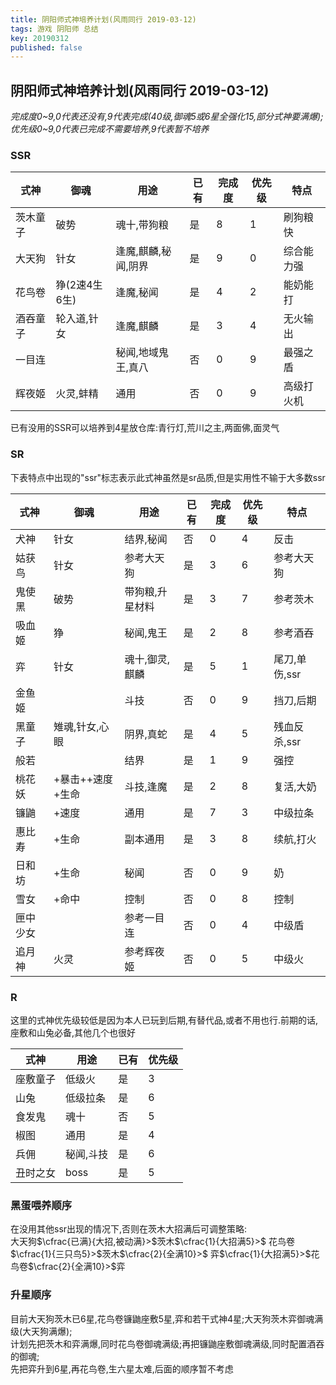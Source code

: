 ```yaml
---
title: 阴阳师式神培养计划(风雨同行 2019-03-12)
tags: 游戏 阴阳师 总结 
key: 20190312
published: false
---
```


## 阴阳师式神培养计划(风雨同行 2019-03-12)
*完成度0~9,0代表还没有,9代表完成(40级,御魂5或6星全强化15,部分式神要满爆);*  
*优先级0~9,0代表已完成不需要培养,9代表暂不培养*
### SSR

|式神|御魂|用途|已有|完成度|优先级|特点
|-|-|-|-|-|-|-|
|茨木童子|破势|魂十,带狗粮|是|8|1|刷狗粮快|
|大天狗|针女|逢魔,麒麟,秘闻,阴界|是|9|0|综合能力强|
|花鸟卷|狰(2速4生6生)|逢魔,秘闻|是|4|2|能奶能打|
|酒吞童子|轮入道,针女|逢魔,麒麟|是|3|4|无火输出|
|一目连||秘闻,地域鬼王,真八|否|0|9|最强之盾|
|辉夜姬|火灵,蚌精|通用|否|0|9|高级打火机|

已有没用的SSR可以培养到4星放仓库:青行灯,荒川之主,两面佛,面灵气

### SR
下表特点中出现的"ssr"标志表示此式神虽然是sr品质,但是实用性不输于大多数ssr

|式神|御魂|用途|已有|完成度|优先级|特点
|-|-|-|-|-|-|-|
|犬神|针女|结界,秘闻|否|0|4|反击|
|姑获鸟|针女|参考大天狗|是|3|6|参考大天狗|
|鬼使黑|破势|带狗粮,升星材料|是|3|7|参考茨木|
|吸血姬|狰|秘闻,鬼王|是|2|8|参考酒吞
|弈|针女|魂十,御灵,麒麟|是|5|1|尾刀,单伤,ssr|
|金鱼姬||斗技|否|0|9|挡刀,后期
|黑童子|雉魂,针女,心眼|阴界,真蛇|是|4|5|残血反杀,ssr|
|般若||结界|是|1|9|强控|
|桃花妖|+暴击++速度+生命|斗技,逢魔|是|2|8|复活,大奶|
|镰鼬|+速度|通用|是|7|3|中级拉条|
|惠比寿|+生命|副本通用|是|3|8|续航,打火|
|日和坊|+生命|秘闻|否|0|9|奶|
|雪女|+命中|控制|否|0|8|控制|
|匣中少女||参考一目连|否|0|4|中级盾|
|追月神|火灵|参考辉夜姬|否|0|5|中级火|

### R
这里的式神优先级较低是因为本人已玩到后期,有替代品,或者不用也行.前期的话,座敷和山兔必备,其他几个也很好

|式神|用途|已有|优先级|
|-|-|-|-|
|座敷童子|低级火|是|3|
|山兔|低级拉条|是|6|
|食发鬼|魂十|否|5|
|椒图|通用|是|4|
|兵佣|秘闻,斗技|是|6|
|丑时之女|boss|是|5|


### 黑蛋喂养顺序
在没用其他ssr出现的情况下,否则在茨木大招满后可调整策略:   
大天狗$\cfrac{已满}{大招,被动满}>$茨木$\cfrac{1}{大招满5}>$
花鸟卷$\cfrac{1}{三只鸟5}>$茨木$\cfrac{2}{全满10}>$
弈$\cfrac{1}{大招满5}>$花鸟卷$\cfrac{2}{全满10}>$弈

### 升星顺序
目前大天狗茨木已6星,花鸟卷镰鼬座敷5星,弈和若干式神4星;大天狗茨木弈御魂满级(大天狗满爆);  
计划先把茨木和弈满爆,同时花鸟卷御魂满级;再把镰鼬座敷御魂满级,同时配置酒吞的御魂;  
先把弈升到6星,再花鸟卷,生六星太难,后面的顺序暂不考虑